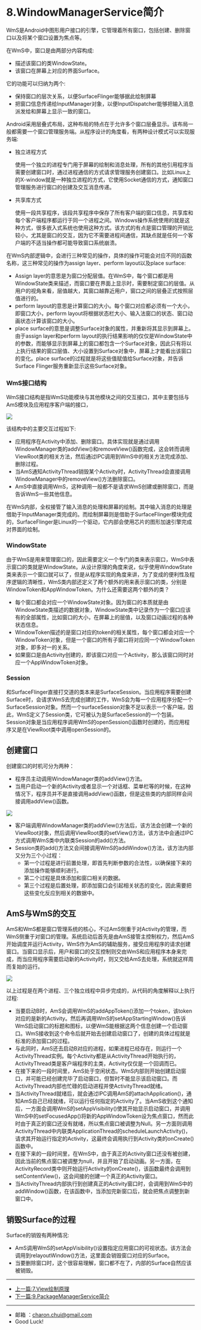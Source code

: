 # 8.WindowManagerService简介


WmS是Android中图形用户接口的引擎，它管理着所有窗口，包括创建、删除窗口以及将某个窗口设置为焦点等。

在WmS中，窗口是由两部分内容构成: 

- 描述该窗口的类WindowState。
- 该窗口在屏幕上对应的界面Surface。

它的功能可以归纳为两个: 

- 保持窗口的层次关系，以便SurfaceFlinger能够据此绘制屏幕
- 把窗口信息传递给InputManager对象，以便InputDispatcher能够把输入消息派发给和屏幕上显示一致的窗口。

Android采用层叠式布局，这种布局的特点在于允许多个窗口层叠显示。该布局一般都需要一个窗口管理服务端。从程序设计的角度看，有两种设计模式可以实现服务端: 

- 独立进程方式

    使用一个独立的进程专门用于屏幕的绘制和消息处理，所有的其他引用程序当需要创建窗口时，通过进程通信的方式请求管理服务创建窗口。比如Linux上的X-window就是一种独立进程的方式，它使用Socket通信的方式，通知窗口管理服务进行窗口的创建及交互消息传递。

- 共享库方式

    使用一段共享程序，该段共享程序中保存了所有客户端的窗口信息，共享库和每个客户端程序都运行于同一个进程之间。Windows操作系统使用的就是这种方式，很多嵌入式系统也使用这种方式。该方式的有点是窗口管理的开销比较小，尤其是窗口的交互，因为它不需要进程间通信，其缺点就是任何一个客户端的不适当操作都可能导致窗口系统崩溃。





在WmS内部逻辑中，会进行三种常见的操作，具体的操作可能会对应不同的函数名称，这三种常见的操作为assign layer、perform layout以及place surface:    

- Assign layer的意思是为窗口分配层值。在WmS中，每个窗口都是用WindowState类来描述，而窗口要在界面上显示时，需要制定窗口的层值。从用户的视角来看，层值越大，其窗口越靠近用户，窗口之间的层叠正式按照层值进行的。
- perform layout的意思是计算窗口的大小。每个窗口对应都必须有一个大小，即窗口大小，perform layout将根据状态栏大小、输入法窗口的状态、窗口动画状态计算该窗口的大小。
- place surface的意思是调整Surface对象的属性，并重新将其显示到屏幕上。由于assign layer和perform layout的执行结果影响的仅仅是WindowState中的参数，而能够显示到屏幕上的窗口都包含一个Surface对象，因此只有将以上执行结果的窗口层值、大小设置到Surface对象中，屏幕上才能看出该窗口的变化。place surface的过程就是将这些值赋值给Surface对象，并告诉Surface Flinger服务重新显示这些Surface对象。



### WmS接口结构

WmS接口结构是指WmS功能模块与其他模块之间的交互接口，其中主要包括与AmS模块及应用程序客户端的接口，

![](https://raw.githubusercontent.com/CharonChui/Pictures/master/wms_api.png)

该结构中的主要交互过程如下:  

- 应用程序在Activity中添加、删除窗口。具体实现就是通过调用WindowManager类的addView()和removeView()函数完成，这会转而调用ViewRoot类的相关方法，然后通过IPC调用到WmS中的相关方法完成添加、删除过程。
- 当AmS通知ActivityThread销毁某个Activity时，ActivityThread会直接调用WindowManager中的removeView()方法删除窗口。
- AmS中直接调用WmS，这种调用一般都不是请求WmS创建或删除窗口，而是告诉WmS一些其他信息。

在WmS内部，全权接管了输入消息的处理和屏幕的绘制。其中输入消息的处理是借助于InputManager类完成的。而绘制屏幕则是借助于SurfaceFlinger模块完成的，SurfaceFlinger是Linux的一个驱动，它内部会使用芯片的图形加速引擎完成对界面的绘制。



### WindowState

由于WmS是用来管理窗口的，因此需要定义一个专门的类来表示窗口，WmS中表示窗口的类就是WindowState。从设计原理的角度来说，似乎使用WindowState类来表示一个窗口就可以了，但是从程序实现的角度来讲，为了变成的便利性及程序逻辑的清晰性，WmS类内部还定义了两个额外的用来表示窗口的类，分别是WindowToken和AppWindowToken。为什么还需要这两个额外的类？ 

- 每个窗口都会对应一个WindowState对象。因为窗口的本质就是由WindowState类描述的数据对象，WindowState类中记录作为一个窗口应该有的全部属性，比如窗口的大小，在屏幕上的层值，以及窗口动画过程的各种状态信息。
- WindowToken描述的是窗口对应的token的相关属性，每个窗口都会对应一个WindowToken对象，但是一个窗口的所有子窗口将对应同一个WindowToken对象，即多对一的关系。
- 如果窗口是由Activity创建的，即该窗口对应一个Activity，那么该窗口同时对应一个AppWindowToken对象。



### Session

和SurfaceFlinger直接打交道的类本来是SurfaceSession。当应用程序需要创建Surface时，会请求WmS去完成创建的工作，WmS会为每一个应用程序分配一个SurfaceSession对象。然而一个surfaceSession对象不足以表示一个客户端，因此，WmS定义了Session类，它可被认为是SurfaceSession的一个包装。Session对象是当应用程序调用WmS的openSession()函数时创建的，而应用程序又是在ViewRoot类中调用openSession的。





## 创建窗口



创建窗口的时机可分为两种： 

- 程序员主动调用WindowManager类的addView()方法。
- 当用户启动一个新的Activity或者显示一个对话框、菜单栏等的时候，在这种情况下，程序员并不是直接调用addView()函数，但是这些类的内部同样会间接调用addView()函数。



![](https://raw.githubusercontent.com/CharonChui/Pictures/master/create_window_process.png)

- 客户端调用WindowManager类的addView()方法后，该方法会创建一个新的ViewRoot对象，然后调用ViewRoot类的setView()方法，该方法中会通过IPC方式调用WmS类中内联类Session的add()方法。
- Session类的add()方法又会间接调用WmS的addWindow()方法，该方法内部又分为三个小过程：
    - 第一个过程是进行前置处理，即首先判断参数的合法性，以确保接下来的添加操作能够顺利进行。
    - 第二个过程是具体添加和窗口相关的数据。
    - 第三个过程是后置处理，即添加窗口会引起相关状态的变化，因此需要把这些变化反应到相关的数据中。





## AmS与WmS的交互



AmS和WmS都是窗口管理系统的核心，不过AmS侧重于对Activity的管理，而WmS侧重于对窗口的管理。系统启动后首先是由AmS接管主控制权力，然后AmS开始调度并运行Activity，WmS作为AmS的辅助服务，接受应用程序的请求创建窗口。当窗口显示后，用户和窗口的交互控制则交由WmS和应用程序本身来完成，而当应用程序需要启动新的Activity时，则又交给AmS去处理，系统就这样周而复始的运行。



![](https://raw.githubusercontent.com/CharonChui/Pictures/master/ams_wms.png)

以上过程是在两个进程、三个独立线程中异步完成的，从代码的角度解释以上执行过程:   

- 当要启动B时，AmS会调用WmS的addAppToken()添加一个token，该token对应的是新的Activity。然后再调用WmS的setAppStartingWindow()告诉WmS启动窗口的标题和图标，以便WmS能根据这两个信息创建一个启动窗口。WmS接收到这个命令后就开始去创建启动窗口了，创建的具体过程就是标准的添加窗口的过程。
- 与此同时，AmS还去启动B对应的进程，如果进程已经存在，则运行一个ActivityThread实例。每个Activity都是从ActivityThread开始执行的，ActivityThread类是客户端程序的主类，Activity仅仅是一个回调而已。
- 在接下来的一段时间里，AmS处于空闲状态。WmS内部则开始创建启动窗口，并可能已经创建完毕了启动窗口，但暂时不能显示该启动窗口。而ActivityThread内部也忙碌的启动进程并使ActivityThread就绪。
- 当ActivityThread就绪后，就会通过IPC调用AmS的attachApplication()，通知AmS自己已经就绪，可以运行任何指定的Activity了。当AmS收到这个通知后，一方面会调用WmS的setAppVisibility()使其开始显示启动窗口，并调用WmS中的setFocusedApp()将新的AppWindowToken设为焦点窗口，然而此时由于真正的窗口还没有就绪，所以焦点窗口被调整为Null。另一方面则调用ActivityThread中内联类ApplicationThread的scheduleLaunchActivity()，请求其开始运行指定的Activity，这最终会调用执行到Activity类的onCreate()函数中。
- 在接下来的一段时间里，在WmS中，由于真正的Activity窗口还没有被创建，因此当前的焦点窗口被调整为null，并且开始了启动动画。另一方面，在ActivityRecord类中则开始运行Activity的onCreate()，该函数最终会调用到setContentView()，这会间接的创建一个真正的Activity窗口。
- 当ActivityThread内部执行到创建真正的Activity窗口时，会调用到WmS中的addWindow()函数，在该函数中，当添加完新窗口后，就会把焦点调整到新窗口中。



## 销毁Surface的过程

Surface的销毁有两种情况:  

- AmS调用WmS的setAppVisibility()设置指定应用窗口的可视状态。该方法会调用到relayoutWindow()方法，这里面会销毁窗口对应的Surface。
- 当要删除窗口时，这个很容易理解，窗口都不在了，内部的Surface自然应该被销毁。



---

- [上一篇:7.View绘制原理](https://github.com/CharonChui/AndroidNote/blob/master/OperatingSystem/AndroidKernal/7.View%E7%BB%98%E5%88%B6%E5%8E%9F%E7%90%86.md)
- [下一篇:9.PackageManagerService简介](https://github.com/CharonChui/AndroidNote/blob/master/OperatingSystem/AndroidKernal/9.PackageManagerService%E7%AE%80%E4%BB%8B.md)




---

- 邮箱 ：charon.chui@gmail.com  
- Good Luck! 